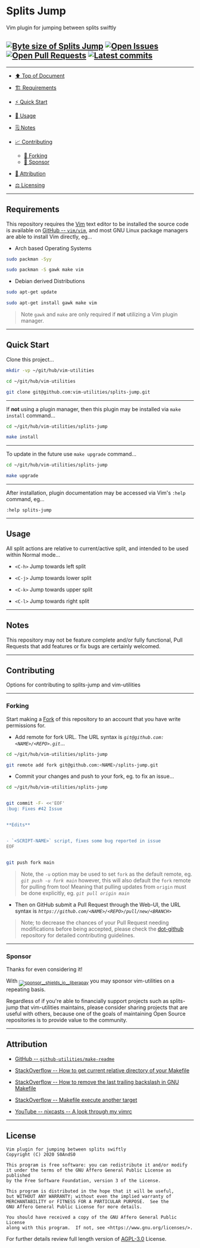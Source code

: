 # Splits Jump
[heading__top]:
  #splits-jump
  "&#x2B06; Vim plugin for jumping between splits swiftly"


Vim plugin for jumping between splits swiftly


## [![Byte size of Splits Jump][badge__main__splits_jump__source_code]][splits_jump__main__source_code] [![Open Issues][badge__issues__splits_jump]][issues__splits_jump] [![Open Pull Requests][badge__pull_requests__splits_jump]][pull_requests__splits_jump] [![Latest commits][badge__commits__splits_jump__main]][commits__splits_jump__main] 



---


- [:arrow_up: Top of Document][heading__top]

- [:building_construction: Requirements][heading__requirements]

- [:zap: Quick Start][heading__quick_start]

- [&#x1F9F0; Usage][heading__usage]

- [&#x1F5D2; Notes][heading__notes]

- [:chart_with_upwards_trend: Contributing][heading__contributing]

  - [:trident: Forking][heading__forking]
  - [:currency_exchange: Sponsor][heading__sponsor]

- [:card_index: Attribution][heading__attribution]

- [:balance_scale: Licensing][heading__license]


---



## Requirements
[heading__requirements]:
  #requirements
  "&#x1F3D7; Prerequisites and/or dependencies that this project needs to function properly"


This repository requires the [Vim][vim__home] text editor to be installed the source code is available on [GitHub -- `vim/vim`][vim__github], and most GNU Linux package managers are able to install Vim directly, eg...


- Arch based Operating Systems


```Bash
sudo packman -Syy

sudo packman -S gawk make vim
```


- Debian derived Distributions


```Bash
sudo apt-get update

sudo apt-get install gawk make vim
```


> Note `gawk` and `make` are only required if **not** utilizing a Vim plugin manager.


______


## Quick Start
[heading__quick_start]:
  #quick-start
  "&#9889; Perhaps as easy as one, 2.0,..."


Clone this project...


```Bash
mkdir -vp ~/git/hub/vim-utilities

cd ~/git/hub/vim-utilities

git clone git@github.com:vim-utilities/splits-jump.git
```


---


If **not** using a plugin manager, then this plugin may be installed via `make install` command...


```Bash
cd ~/git/hub/vim-utilities/splits-jump

make install
```


---


To update in the future use `make upgrade` command...


```Bash
cd ~/git/hub/vim-utilities/splits-jump

make upgrade
```


---


After installation, plugin documentation may be accessed via Vim's `:help` command, eg...


```Vim
:help splits-jump
```


______


## Usage
[heading__usage]:
  #usage
  "&#x1F9F0; How to utilize this repository"


All split actions are relative to current/active split, and intended to be used within Normal mode...


- `<C-h>` Jump towards left split

- `<C-j>` Jump towards lower split

- `<C-k>` Jump towards upper split

- `<C-l>` Jump towards right split


______


## Notes
[heading__notes]:
  #notes
  "&#x1F5D2; Additional things to keep in mind when developing"


This repository may not be feature complete and/or fully functional, Pull Requests that add features or fix bugs are certainly welcomed.


______


## Contributing
[heading__contributing]:
  #contributing
  "&#x1F4C8; Options for contributing to splits-jump and vim-utilities"


Options for contributing to splits-jump and vim-utilities


---


### Forking
[heading__forking]:
  #forking
  "&#x1F531; Tips for forking splits-jump"


Start making a [Fork][splits_jump__fork_it] of this repository to an account that you have write permissions for.


- Add remote for fork URL. The URL syntax is _`git@github.com:<NAME>/<REPO>.git`_...


```Bash
cd ~/git/hub/vim-utilities/splits-jump

git remote add fork git@github.com:<NAME>/splits-jump.git
```


- Commit your changes and push to your fork, eg. to fix an issue...


```Bash
cd ~/git/hub/vim-utilities/splits-jump


git commit -F- <<'EOF'
:bug: Fixes #42 Issue


**Edits**


- `<SCRIPT-NAME>` script, fixes some bug reported in issue
EOF


git push fork main
```


> Note, the `-u` option may be used to set `fork` as the default remote, eg. _`git push -u fork main`_ however, this will also default the `fork` remote for pulling from too! Meaning that pulling updates from `origin` must be done explicitly, eg. _`git pull origin main`_


- Then on GitHub submit a Pull Request through the Web-UI, the URL syntax is _`https://github.com/<NAME>/<REPO>/pull/new/<BRANCH>`_


> Note; to decrease the chances of your Pull Request needing modifications before being accepted, please check the [dot-github](https://github.com/vim-utilities/.github) repository for detailed contributing guidelines.


---


### Sponsor
  [heading__sponsor]:
  #sponsor
  "&#x1F4B1; Methods for financially supporting vim-utilities that maintains splits-jump"


Thanks for even considering it!


With <sub>[![sponsor__shields_io__liberapay]][sponsor__link__liberapay]</sub> you may sponsor vim-utilities on a repeating basis.


Regardless of if you're able to financially support projects such as splits-jump that vim-utilities maintains, please consider sharing projects that are useful with others, because one of the goals of maintaining Open Source repositories is to provide value to the community.


______


## Attribution
[heading__attribution]:
  #attribution
  "&#x1F4C7; Resources that where helpful in building this project so far."


- [GitHub -- `github-utilities/make-readme`](https://github.com/github-utilities/make-readme)

- [StackOverflow -- How to get current relative directory of your Makefile](https://stackoverflow.com/questions/18136918/)

- [StackOverflow -- How to remove the last trailing backslash in GNU Makefile](https://stackoverflow.com/questions/33126425/)

- [StackOverflow -- Makefile execute another target](https://stackoverflow.com/questions/3267145/)

- [YouTube --  nixcasts -- A look through my vimrc](https://www.youtube.com/watch?v=Ad9BhAiAg7o)


______


## License
[heading__license]:
  #license
  "&#x2696; Legal side of Open Source"


```
Vim plugin for jumping between splits swiftly
Copyright (C) 2020 S0AndS0

This program is free software: you can redistribute it and/or modify
it under the terms of the GNU Affero General Public License as published
by the Free Software Foundation, version 3 of the License.

This program is distributed in the hope that it will be useful,
but WITHOUT ANY WARRANTY; without even the implied warranty of
MERCHANTABILITY or FITNESS FOR A PARTICULAR PURPOSE.  See the
GNU Affero General Public License for more details.

You should have received a copy of the GNU Affero General Public License
along with this program.  If not, see <https://www.gnu.org/licenses/>.
```


For further details review full length version of [AGPL-3.0][branch__current__license] License.



[branch__current__license]:
  /LICENSE
  "&#x2696; Full length version of AGPL-3.0 License"


[badge__commits__splits_jump__main]:
  https://img.shields.io/github/last-commit/vim-utilities/splits-jump/main.svg

[commits__splits_jump__main]:
  https://github.com/vim-utilities/splits-jump/commits/main
  "&#x1F4DD; History of changes on this branch"


[splits_jump__community]:
  https://github.com/vim-utilities/splits-jump/community
  "&#x1F331; Dedicated to functioning code"


[issues__splits_jump]:
  https://github.com/vim-utilities/splits-jump/issues
  "&#x2622; Search for and _bump_ existing issues or open new issues for project maintainer to address."

[splits_jump__fork_it]:
  https://github.com/vim-utilities/splits-jump/
  "&#x1F531; Fork it!"

[pull_requests__splits_jump]:
  https://github.com/vim-utilities/splits-jump/pulls
  "&#x1F3D7; Pull Request friendly, though please check the Community guidelines"

[splits_jump__main__source_code]:
  https://github.com/vim-utilities/splits-jump/
  "&#x2328; Project source!"

[badge__issues__splits_jump]:
  https://img.shields.io/github/issues/vim-utilities/splits-jump.svg

[badge__pull_requests__splits_jump]:
  https://img.shields.io/github/issues-pr/vim-utilities/splits-jump.svg

[badge__main__splits_jump__source_code]:
  https://img.shields.io/github/repo-size/vim-utilities/splits-jump


[vim__home]:
  https://www.vim.org
  "Home page for the Vim text editor"

[vim__github]:
  https://github.com/vim/vim
  "Source code for Vim on GitHub"


[sponsor__shields_io__liberapay]:
  https://img.shields.io/static/v1?logo=liberapay&label=Sponsor&message=vim-utilities

[sponsor__link__liberapay]:
  https://liberapay.com/vim-utilities
  "&#x1F4B1; Sponsor developments and projects that vim-utilities maintains via Liberapay"

